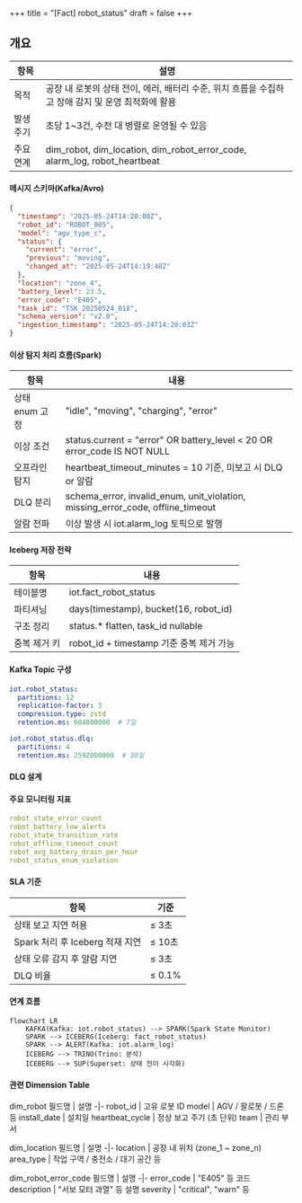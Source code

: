 +++
title = "[Fact] robot_status"
draft = false
+++
## 개요
항목 | 설명
-|-
목적 | 공장 내 로봇의 상태 전이, 에러, 배터리 수준, 위치 흐름을 수집하고 장애 감지 및 운영 최적화에 활용
발생 주기 | 초당 1~3건, 수천 대 병렬로 운영될 수 있음
주요 연계 | dim_robot, dim_location, dim_robot_error_code, alarm_log, robot_heartbeat


#### 메시지 스키마(Kafka/Avro)
```json
{
  "timestamp": "2025-05-24T14:20:00Z",
  "robot_id": "ROBOT_005",
  "model": "agv_type_c",
  "status": {
    "current": "error",
    "previous": "moving",
    "changed_at": "2025-05-24T14:19:40Z"
  },
  "location": "zone_4",
  "battery_level": 23.5,
  "error_code": "E405",
  "task_id": "TSK_20250524_018",
  "schema_version": "v2.0",
  "ingestion_timestamp": "2025-05-24T14:20:03Z"
}
```

#### 이상 탐지 처리 흐름(Spark)
항목 | 내용
-|-
상태 enum 고정 | "idle", "moving", "charging", "error"
이상 조건 | status.current = "error" OR battery_level < 20 OR error_code IS NOT NULL
오프라인 탐지 | heartbeat_timeout_minutes = 10 기준, 미보고 시 DLQ or 알람
DLQ 분리 | schema_error, invalid_enum, unit_violation, missing_error_code, offline_timeout
알람 전파 | 이상 발생 시 iot.alarm_log 토픽으로 발행



#### Iceberg 저장 전략
항목 | 내용
-|-
테이블명 | iot.fact_robot_status
파티셔닝 | days(timestamp), bucket(16, robot_id)
구조 정리 | status.* flatten, task_id nullable
중복 제거 키 | robot_id + timestamp 기준 중복 제거 가능


#### Kafka Topic 구성
```yaml
iot.robot_status:
  partitions: 12
  replication-factor: 3
  compression.type: zstd
  retention.ms: 604800000  # 7일

iot.robot_status.dlq:
  partitions: 4
  retention.ms: 2592000000  # 30일
```

#### DLQ 설계

#### 주요 모니터링 지표
```yaml
robot_state_error_count
robot_battery_low_alerts
robot_state_transition_rate
robot_offline_timeout_count
robot_avg_battery_drain_per_hour
robot_status_enum_violation
```

#### SLA 기준
항목 | 기준
-|-
상태 보고 지연 허용 | ≤ 3초
Spark 처리 후 Iceberg 적재 지연 | ≤ 10초
상태 오류 감지 후 알람 지연 | ≤ 3초
DLQ 비율 | ≤ 0.1%


#### 연계 흐름
```mermaid
flowchart LR
    KAFKA(Kafka: iot.robot_status) --> SPARK(Spark State Monitor)
    SPARK --> ICEBERG(Iceberg: fact_robot_status)
    SPARK --> ALERT(Kafka: iot.alarm_log)
    ICEBERG --> TRINO(Trino: 분석)
    ICEBERG --> SUP(Superset: 상태 전이 시각화)
```

#### 관련 Dimension Table
dim_robot
필드명 | 설명
-|-
robot_id | 고유 로봇 ID
model | AGV / 팔로봇 / 드론 등
install_date | 설치일
heartbeat_cycle | 정상 보고 주기 (초 단위)
team | 관리 부서

dim_location
필드명 | 설명
-|-
location | 공장 내 위치 (zone_1 ~ zone_n)
area_type | 작업 구역 / 충전소 / 대기 공간 등

dim_robot_error_code
필드명 | 설명
-|-
error_code | "E405" 등 코드
description | "서보 모터 과열" 등 설명
severity | "critical", "warn" 등